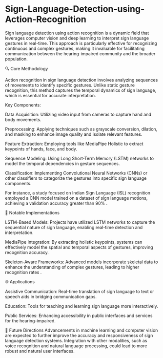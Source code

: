 # Sign-Language-Detection-using-Action-Recognition

Sign language detection using action recognition is a dynamic field that 
leverages computer vision and deep learning to interpret sign language 
gestures in real-time. This approach is particularly effective for 
recognizing continuous and complex gestures, making it invaluable for 
facilitating communication between the hearing-impaired community 
and the broader population.

🔍 Core Methodology

Action recognition in sign language detection involves analyzing 
sequences of movements to identify specific gestures. Unlike static 
gesture recognition, this method captures the temporal dynamics of 
sign language, which is essential for accurate interpretation.

Key Components:

Data Acquisition: Utilizing video input from cameras to capture 
hand and body movements.

Preprocessing: Applying techniques such as grayscale conversion, 
dilation, and masking to enhance image quality and isolate relevant features.

Feature Extraction: Employing tools like MediaPipe Holistic to extract
keypoints of hands, face, and body.

Sequence Modeling: Using Long Short-Term Memory (LSTM) networks to model 
the temporal dependencies in gesture sequences.

Classification: Implementing Convolutional Neural Networks (CNNs) or other 
classifiers to categorize the gestures into specific sign language components.

For instance, a study focused on Indian Sign Language (ISL) recognition 
employed a CNN model trained on a dataset of sign language motions, achieving 
a validation accuracy greater than 90% .

🧠 Notable Implementations

LSTM-Based Models: Projects have utilized LSTM networks to capture the sequential 
nature of sign language, enabling real-time detection and interpretation.

MediaPipe Integration: By extracting holistic keypoints, systems can effectively 
model the spatial and temporal aspects of gestures, improving recognition accuracy.


Skeleton-Aware Frameworks: Advanced models incorporate skeletal data to enhance the 
understanding of complex gestures, leading to higher recognition rates .

🌐 Applications

Assistive Communication: Real-time translation of sign language to text or speech 
aids in bridging communication gaps.

Education: Tools for teaching and learning sign language more interactively.

Public Services: Enhancing accessibility in public interfaces and services for the 
hearing-impaired.

🚀 Future Directions
Advancements in machine learning and computer vision are expected to further improve the 
accuracy and responsiveness of sign language detection systems. Integration with other 
modalities, such as voice recognition and natural language processing, could lead to more 
robust and natural user interfaces.
